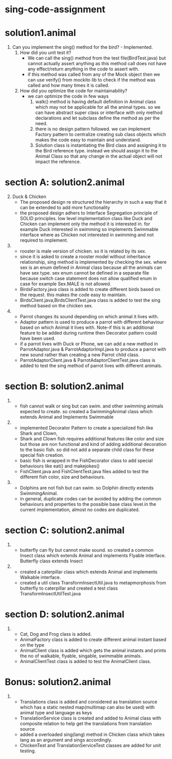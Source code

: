 # sing-code-assignment
solution1.animal
=================
1. Can you implement the sing() method for the bird? - Implemented.
   1. How did you unit test it? 
        - We can call the sing() method from the test file(BirdTest.java) but cannot actually assert anything as this method call does not have any effect/return anything in the code to assert with.
        - if this method was called from any of the Mock object then we can use verify() from mockito lib to check if the method was called and how many times it is called.
   2. How did you optimize the code for maintainability?
        - we can optimize the code in few ways
            1. walk() method is having default definition in Animal class which may not be applicable for all the animal types. so we can have abstract super class or interface with only method declarations and let subclass define the method as per the need.
            2. there is no design pattern followed. we can implement Factory pattern to centralize creating sub class objects which makes the code easy to maintain and understand.
            3. Solution class is instantiating the Bird class and assigning it to the Bird reference type. instead we should assign it to the Animal Class so that any change in the actual object will not impact the reference.
            
section A: solution2.animal
============================
2. Duck & Chicken
    - The proposed design re structured the hierarchy in such a way that it can be extended to add more functionality 
    - the proposed design adhers to Interface Segregation principle of SOLID principles. low level implementation class like Duck and Chicken can implement only the method it is interested in. for example Duck interested in swimming so implements Swimmable interface where as Chicken not interested in swimming and not required to implement.
3. 
    - rooster is male version of chicken. so it is related by its sex.
    - since it is asked to create a rooster model without inheritance relationship, sing method is implemented by checking the sex. where sex is an enum defined in Animal class because all the animals can have sex type. sex enum cannot be defined in a separate file because switch case statement does not allow qualified enum in case for example Sex.MALE is not allowed.
    - BirdsFactory.java class is added to create different birds based on the request. this makes the code easy to maintain.
    - BirdsClient.java,BirdsClientTest.java class is added to test the sing method based on the chicken sex.
4. 
    - Parrot changes its sound depending on which animal it lives with.
    - Adaptor pattern is used to produce a parrot with different behaviour based on which Animal it lives with. Note-if this is an additional feature to be added during runtime then Decorator pattern could have been used.
    - if a parrot lives with Duck or Phone, we can add a new method in ParrotAdaptor.java & ParrotAdaptorImpl.java to produce a parrot with new sound rather than creating a new Parrot child class.
    - ParrotAdaptorClient.java & ParrotAdaptorClientTest.java class is added to test the sing method of parrot lives with different animals.
    
section B: solution2.animal
============================    
1. 
    - fish cannot walk or sing but can swim. and other swimming animals expected to create. so created a SwimmingAnimal class which extends Animal and Implements Swimmable
2. 
    - implemented Decorator Pattern to create a specialized fish like Shark and Clown,
    - Shark and Clown fish requires additional features like color and size but those are non functional and kind of adding additional decoration to the basic fish. so did not add a separate child class for these special fish creation.
    - basic fish is wrapped in the FishDecorator class to add special behaviours like eat() and makejokes()
    - FishClient.java and FishClientTest.java files added to test the different fish color, size and behaviours.
3.  
    - Dolphins are not fish but can swim. so Dolphin directly extends SwimmingAnimal.
    - in general, duplicate codes can be avoided by adding the common behaviours and properties to the possible base class level.in the current implementation, almost no codes are duplicated.   

section C: solution2.animal
============================      
1. 
    - butterfly can fly but cannot make sound. so created a common Insect class which extends Animal and implements Flyable interface. Butterfly class extends Insect
2. 
    - created a caterpillar class which extends Animal and implements Walkable interface.
    - created a util class TransformInsectUtil.java to metapmorphosis from butterfly to caterpillar and created a test class TransformInsectUtilTest.java

section D: solution2.animal
============================   
 1. 
    - Cat, Dog and Frog class is added.
    - AnimalFactory class is added to create different animal instant based on the type
    - AnimalClient class is added which gets the animal instants and prints the no of walkable, flyable, singable, swimmable animals.
    - AnimalClientTest class is added to test the AnimalClient class.

Bonus: solution2.animal
============================
1. 
    - Translations class is added and considered as translation source which has a static nested map(multimap can also be used) with animal type and language as keys 
    - TranslationService class is created and added to Animal class with composite relation to help get the translations from translation source
    - added a overloaded sing(lang) method in Chicken class which takes lang as an argument and sings accordingly.
    - ChickenTest and TranslationServiceTest classes are added for unit testing.